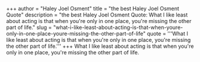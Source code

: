 +++
author = "Haley Joel Osment"
title = "the best Haley Joel Osment Quote"
description = "the best Haley Joel Osment Quote: What I like least about acting is that when you're only in one place, you're missing the other part of life."
slug = "what-i-like-least-about-acting-is-that-when-youre-only-in-one-place-youre-missing-the-other-part-of-life"
quote = '''What I like least about acting is that when you're only in one place, you're missing the other part of life.'''
+++
What I like least about acting is that when you're only in one place, you're missing the other part of life.
